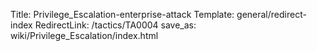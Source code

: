 Title: Privilege_Escalation-enterprise-attack
Template: general/redirect-index
RedirectLink: /tactics/TA0004
save_as: wiki/Privilege_Escalation/index.html